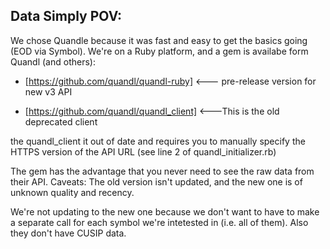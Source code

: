 ## Data Simply POV:

We chose Quandle because it was fast and easy to get the basics going (EOD via Symbol). We're on a 
Ruby platform, and a gem is availabe form Quandl (and others):

* [https://github.com/quandl/quandl-ruby] <--- pre-release version for new v3 API

* [https://github.com/quandl/quandl_client] <---This is the old deprecated client

the quandl_client it out of date and requires you to manually specify the HTTPS version of the API
URL (see line 2 of quandl_initializer.rb)

The gem has the advantage that you never need to see the raw data from their API. Caveats: The old version isn't 
updated, and the new one is of unknown quality and recency. 

We're not updating to the new one because we don't want to have to make a separate call for each 
symbol we're intetested in (i.e. all of them). Also they don't have CUSIP data.

 

